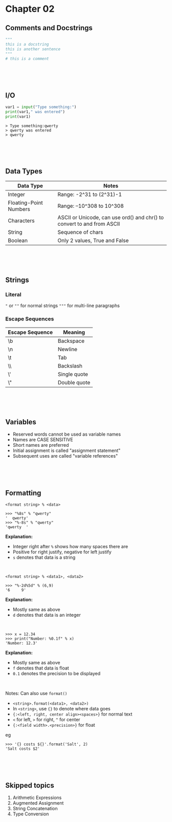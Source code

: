 # Chapter 02

## Comments and Docstrings
````Python
"""
this is a docstring
this is another sentence
"""
# this is a comment
````

<br/><br/><br/>

## I/O
````Python
var1 = input("Type something:")
print(var1," was entered")
print(var1)
````

````
> Type something:qwerty
> qwerty was entered
> qwerty
````

<br/><br/><br/>

## Data Types
| Data Type              | Notes                                                                  |
|------------------------|------------------------------------------------------------------------|
| Integer                | Range: -2^31 to (2^31)-1                                                   |
| Floating-Point Numbers | Range: –10^308 to 10^308                                                 |
| Characters             | ASCII or Unicode, can use ord() and chr() to convert to and from ASCII |
| String                 | Sequence of chars                                                      |
| Boolean                | Only 2 values, True and False                                          |

<br/><br/><br/>

## Strings
### Literal
`"` or `""` for normal strings
`"""` for multi-line paragraphs

### Escape Sequences
| Escape Sequence | Meaning      |
|-----------------|--------------|
| \b              | Backspace    |
| \n              | Newline      |
| \t              | Tab          |
| \\\              | Backslash    |
| \\'              | Single quote |
| \\"              | Double quote |

<br/><br/><br/>

## Variables
- Reserved words cannot be used as variable names
- Names are CASE SENSITIVE
- Short names are preferred
- Initial assignment is called "assignment statement"
- Subsequent uses are called "variable references"

<br/><br/><br/>

## Formatting
`<format string> % <data>`
````
>>> "%8s" % "qwerty"
'  qwerty'
>>> "%-8s" % "qwerty"
'qwerty  '
````

<b>Explanation:</b><br/>
- Integer right after `%` shows how many spaces there are
- Positive for right justify, negative for left justify
- `s` denotes that data is a string
<br/>

`<format string> % <data1>, <data2>`
````
>>> "%-2d%5d" % (6,9)
'6     9'
````

<b>Explanation:</b><br/>
- Mostly same as above
- `d` denotes that data is an integer
<br/>

````
>>> x = 12.34
>>> print("Number: %0.1f" % x)
'Number: 12.3'
````

<b>Explanation:</b><br/>
- Mostly same as above
- `f` denotes that data is float
- `0.1` denotes the precision to be displayed
<br/>

Notes:
Can also use `format()`<br/>
- `<string>.format(<data1>, <data2>)`
- In `<string>`, use `{}` to denote where data goes
- `{:<left, right, center align><spaces>}` for normal text
- `<` for left, `>` for right, `^` for center
- `{:<field width>.<precision>}` for float

eg<br/>

````
>>> '{} costs ${}'.format('Salt', 2)
'Salt costs $2'
````


<br/><br/><br/>

## Skipped topics
1. Arithmetic Expressions
2. Augmented Assignment
3. String Concatenation
4. Type Conversion
